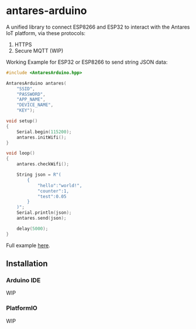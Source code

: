 # antares-arduino

A unified library to connect ESP8266 and ESP32 to interact with the Antares IoT platform, via these protocols:
1. HTTPS
2. Secure MQTT (WIP)

Working Example for ESP32 or ESP8266 to send string JSON data:
```cpp
#include <AntaresArduino.hpp>

AntaresArduino antares(
    "SSID",
    "PASSWORD",
    "APP_NAME",
    "DEVICE_NAME",
    "KEY");

void setup()
{
    Serial.begin(115200);
    antares.initWifi();
}

void loop()
{
    antares.checkWifi();

    String json = R"(
        {
            "hello":"world!",
            "counter":1,
            "test":0.05
        }
    )";
    Serial.println(json);
    antares.send(json);

    delay(5000);
} 
```

Full example [here](https://github.com/antaresdocumentation/antares-arduino/blob/main/examples/Store/Store.ino).

## Installation

### Arduino IDE

WIP

### PlatformIO

WIP
